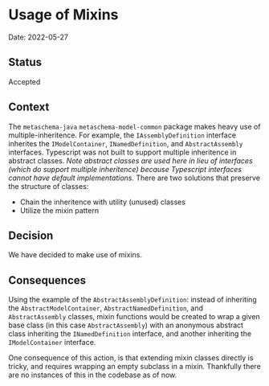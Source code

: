# Usage of Mixins

Date: 2022-05-27

## Status

Accepted

## Context

The `metaschema-java` `metaschema-model-common` package makes heavy use of multiple-inheritence.
For example, the `IAssemblyDefinition` interface inherites the `IModelContainer`, `INamedDefinition`, and `AbstractAssembly` interfaces.
Typescript was not built to support multiple inheritence in abstract classes.
_Note abstract classes are used here in lieu of interfaces (which do support multiple inheritence) because Typescript interfaces cannot have default implementations._
There are two solutions that preserve the structure of classes:

-   Chain the inheritence with utility (unused) classes
-   Utilize the mixin pattern

## Decision

We have decided to make use of mixins.

## Consequences

Using the example of the `AbstractAssemblyDefinition`: instead of inheriting the `AbstractModelContainer`, `AbstractNamedDefinition`, and `AbstractAssembly` classes, mixin functions would be created to wrap a given base class (in this case `AbstractAssembly`) with an anonymous abstract class inheriting the `INamedDefinition` interface, and another inheriting the `IModelContainer` interface.

One consequence of this action, is that extending mixin classes directly is tricky, and requires wrapping an empty subclass in a mixin.
Thankfully there are no instances of this in the codebase as of now.
